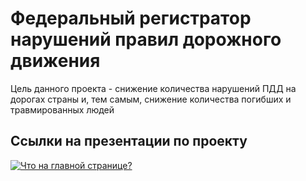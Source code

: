 # Федеральный регистратор нарушений правил дорожного движения
Цель данного проекта - снижение количества нарушений ПДД на дорогах страны и, тем самым, снижение количества погибших и травмированных людей

## Ссылки на презентации по проекту

[![Что на главной странице?](https://img.youtube.com/vi/qG2M2BCItdw/0.jpg)](https://www.youtube.com/watch?v=qG2M2BCItdw)

